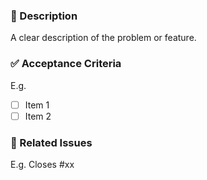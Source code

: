 ### 📝 Description
A clear description of the problem or feature.

### ✅ Acceptance Criteria
E.g.
- [ ] Item 1
- [ ] Item 2

### 📎 Related Issues
E.g. Closes #xx
